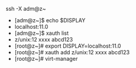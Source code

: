 ssh -X adm@z~
- [adm@z~]$ echo $DISPLAY
- localhost:11.0
- [adm@z~]$ xauth list
- z/unix:12  xxxx  abcd123
- [root@z~]# export DISPLAY=localhost:11.0
- [root@z~]# xauth add z/unix:12  xxxx  abcd123
- [root@z~]# virt-manager 

